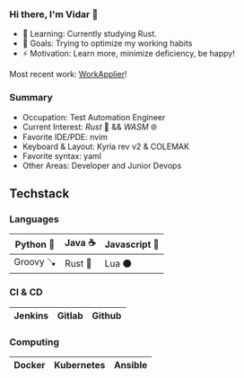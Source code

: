 ### Hi there, I'm Vidar 👋
- 🔭 Learning: Currently studying Rust.
- 🌱 Goals: Trying to optimize my working habits  
- ⚡ Motivation: Learn more, minimize deficiency, be happy!

Most recent work:
[WorkApplier][workapplier]!

### Summary
- Occupation: Test Automation Engineer
- Current Interest: _*Rust*_ 🦀 && _*WASM*_ 🌐
- Favorite IDE/PDE: nvim
- Keyboard & Layout: Kyria rev v2 & COLEMAK
- Favorite syntax: yaml
- Other Areas: Developer and Junior Devops

## Techstack
### Languages
Python 🐍 | Java ☕ | Javascript 🚀 |
--- | --- | --- 
Groovy 🪠 | Rust 🦀 | Lua 🌑 |

### CI & CD
Jenkins | Gitlab | Github |
--- | --- | --- 

### Computing
Docker | Kubernetes | Ansible |
--- | --- | ---

[workapplier]: https://github.com/Vodrech/WorkApplier
